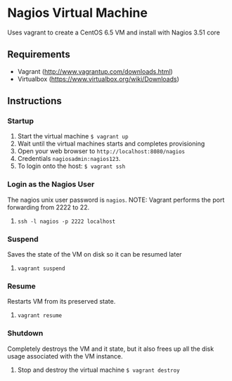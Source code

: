 # Nagios Virtual Machine
Uses vagrant to create a CentOS 6.5 VM and install with Nagios 3.51 core

## Requirements
- Vagrant (http://www.vagrantup.com/downloads.html)
- Virtualbox (https://www.virtualbox.org/wiki/Downloads)

## Instructions

### Startup

1. Start the virtual machine ```$ vagrant up```
2. Wait until the virtual machines starts and completes provisioning
3. Open your web browser to `http://localhost:8080/nagios`
4. Credentials `nagiosadmin:nagios123`.
5. To login onto the host: ```$ vagrant ssh```

### Login as the Nagios User
The nagios unix user password is `nagios`.
NOTE: Vagrant performs the port forwarding from 2222 to 22.

1. ```ssh -l nagios -p 2222 localhost```

### Suspend
Saves the state of the VM on disk so it can be resumed later

1. ```vagrant suspend```

### Resume
Restarts VM from its preserved state.

1. ```vagrant resume```

### Shutdown
Completely destroys the VM and it state, but it also
frees up all the disk usage associated with the VM instance.

1. Stop and destroy the virtual machine ```$ vagrant destroy```






